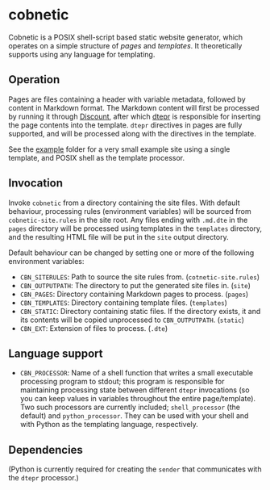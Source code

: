 # cobnetic

Cobnetic is a POSIX shell-script based static website generator, which operates
on a simple structure of _pages_ and _templates_. It theoretically supports
using any language for templating.

## Operation
Pages are files containing a header with variable metadata, followed by content
in Markdown format. The Markdown content will first be processed by running it
through [Discount][Discount], after which [dtepr][dtepr] is responsible for
inserting the page contents into the template. `dtepr` directives in pages are
fully supported, and will be processed along with the directives in the
template.

See the [example](example/) folder for a very small example site using a single
template, and POSIX shell as the template processor.

## Invocation
Invoke `cobnetic` from a directory containing the site files. With default
behaviour, processing rules (environment variables) will be sourced from
`cobnetic-site.rules` in the site root. Any files ending with `.md.dte` in the
`pages` directory will be processed using templates in the `templates`
directory, and the resulting HTML file will be put in the `site` output
directory.

Default behaviour can be changed by setting one or more of the following
environment variables:

- `CBN_SITERULES`: Path to source the site rules from. (`cotnetic-site.rules`)
- `CBN_OUTPUTPATH`: The directory to put the generated site files in. (`site`)
- `CBN_PAGES`: Directory containing Markdown pages to process. (`pages`)
- `CBN_TEMPLATES`: Directory containing template files. (`templates`)
- `CBN_STATIC`: Directory containing static files. If the directory exists,
  it and its contents will be copied unprocessed to `CBN_OUTPUTPATH`.
  (`static`)
- `CBN_EXT`: Extension of files to process. (`.dte`)

## Language support
- `CBN_PROCESSOR`: Name of a shell function that writes a small executable
  processing program to stdout; this program is responsible for maintaining
  processing state between different `dtepr` invocations (so you can keep
  values in variables throughout the entire page/template). Two such processors
  are currently included; `shell_processor` (the default) and
  `python_processor`. They can be used with your shell and with Python as
  the templating language, respectively.

## Dependencies

[dtepr]: http://martinevald.net/software/dtepr.html
[Discount]: http://www.pell.portland.or.us/~orc/Code/discount/
[Python]: https://python.org/

(Python is currently required for creating the `sender` that communicates with
the `dtepr` processor.)

